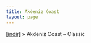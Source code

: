 ```yaml
---
title: Akdeniz Coast
layout: page
---
```

<a href="https://cloud.mail.ru/public/cd975276bdaf/Akdeniz%20Coast%20-%20Classic" target="_blank">[indir]</a>  »  Akdeniz Coast &#8211; Classic